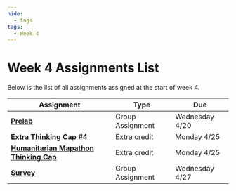 ```yaml
---
hide:
  - tags
tags:
  - Week 4
---
```

# Week 4 Assignments List

Below is the list of all assignments assigned at the start of week 4.

|Assignment|Type|Due|
|-----------|----|---|
|[**Prelab**](../week4/prelab.md)|Group Assignment|Wednesday 4/20|
|[**Extra Thinking Cap #4**](../week4/extra_credit.md)|Extra credit|Monday 4/25|
|[**Humanitarian Mapathon Thinking Cap**](../week4/mapathon_thinking_cap.md)|Extra credit|Monday 4/25|
|[**Survey**](../week4/group_assignment.md)|Group Assignment|Wednesday 4/27|
